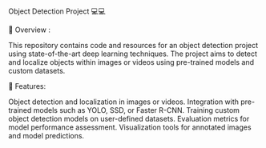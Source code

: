 
Object Detection Project 💻💻

📔 Overview :

This repository contains code and resources for an object detection project using state-of-the-art deep learning techniques. The project aims to detect and localize objects within images or videos using pre-trained models and custom datasets.

🌟 Features:

Object detection and localization in images or videos.
Integration with pre-trained models such as YOLO, SSD, or Faster R-CNN.
Training custom object detection models on user-defined datasets.
Evaluation metrics for model performance assessment.
Visualization tools for annotated images and model predictions.
